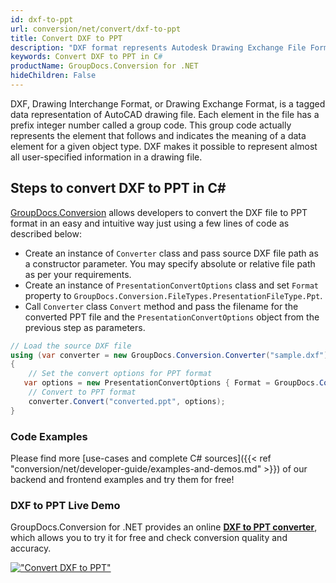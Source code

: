 ```yaml
---
id: dxf-to-ppt
url: conversion/net/convert/dxf-to-ppt
title: Convert DXF to PPT
description: "DXF format represents Autodesk Drawing Exchange File Format with .dxf extension. Learn how to convert DXF to PPT file programmatically in C# language using GroupDocs.Conversion for .NET library."
keywords: Convert DXF to PPT in C#
productName: GroupDocs.Conversion for .NET
hideChildren: False
---
```


DXF, Drawing Interchange Format, or Drawing Exchange Format, is a tagged data representation of AutoCAD drawing file. Each element in the file has a prefix integer number called a group code. This group code actually represents the element that follows and indicates the meaning of a data element for a given object type. DXF makes it possible to represent almost all user-specified information in a drawing file.

## Steps to convert DXF to PPT in C#

[GroupDocs.Conversion](https://products.groupdocs.com/conversion/net) allows developers to convert the DXF file to PPT format in an easy and intuitive way just using a few lines of code as described below:

* Create an instance of `Converter` class and pass source DXF file path as a constructor parameter. You may specify absolute or relative file path as per your requirements. 
* Create an instance of `PresentationConvertOptions` class and set `Format` property to `GroupDocs.Conversion.FileTypes.PresentationFileType.Ppt`.
* Call `Converter` class `Convert` method and pass the filename for the converted PPT file and the `PresentationConvertOptions` object from the previous step as parameters.

```csharp
// Load the source DXF file
using (var converter = new GroupDocs.Conversion.Converter("sample.dxf"))
{
    // Set the convert options for PPT format
   var options = new PresentationConvertOptions { Format = GroupDocs.Conversion.FileTypes.PresentationFileType.Ppt };
    // Convert to PPT format
    converter.Convert("converted.ppt", options);
}
```

### Code Examples

Please find more [use-cases and complete C# sources]({{< ref "conversion/net/developer-guide/examples-and-demos.md" >}}) of our backend and frontend examples and try them for free!

### DXF to PPT Live Demo

GroupDocs.Conversion for .NET provides an online [**DXF to PPT converter**](https://products.groupdocs.app/conversion/dxf-to-ppt), which allows you to try it for free and check conversion quality and accuracy.

[!["Convert DXF to PPT"](conversion/net/images/convert-to-ppt/convert-dxf-to-ppt.png)](https://products.groupdocs.app/conversion/dxf-to-ppt)